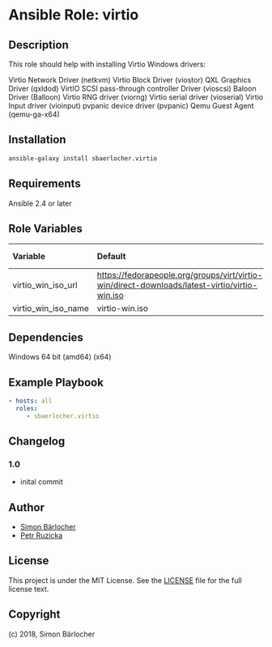 # Ansible Role: virtio

## Description

This role should help with installing Virtio Windows drivers:

Virtio Network Driver (netkvm)
Virtio Block Driver (viostor)
QXL Graphics Driver (qxldod)
VirtIO SCSI pass-through controller Driver (vioscsi)
Baloon Driver (Balloon)
Virtio RNG driver (viorng)
Virtio serial driver (vioserial)
Virtio Input driver (vioinput)
pvpanic device driver (pvpanic)
Qemu Guest Agent (qemu-ga-x64)

## Installation

```bash
ansible-galaxy install sbaerlocher.virtio
```

## Requirements

Ansible 2.4 or later

## Role Variables

| Variable             | Default     | Comments (type)                                   |
| :---                 | :---        | :---                                              |
| virtio_win_iso_url | <https://fedorapeople.org/groups/virt/virtio-win/direct-downloads/latest-virtio/virtio-win.iso> | |
| virtio_win_iso_name | virtio-win.iso | |

## Dependencies

Windows 64 bit (amd64) (x64)

## Example Playbook

```yml
- hosts: all
  roles:
     - sbaerlocher.virtio
```

## Changelog

### 1.0

* inital commit

## Author

* [Simon Bärlocher](https://sbaerlocher.ch)
* [Petr Ruzicka](mailto:petr.ruzicka@gmail.com)

## License

This project is under the MIT License. See the [LICENSE](https://sbaerlo.ch/licence) file for the full license text.

## Copyright

(c) 2018, Simon Bärlocher